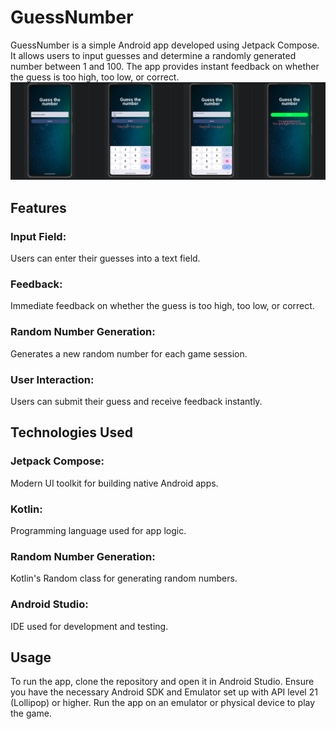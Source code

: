# GuessNumber
GuessNumber is a simple Android app developed using Jetpack Compose. It allows users to input guesses and determine a randomly generated number between 1 and 100. The app provides instant feedback on whether the guess is too high, too low, or correct.
![Image](app/images/5.png)
## Features
### Input Field: 
Users can enter their guesses into a text field.
### Feedback: 
Immediate feedback on whether the guess is too high, too low, or correct.
### Random Number Generation: 
Generates a new random number for each game session.
### User Interaction: 
Users can submit their guess and receive feedback instantly.

## Technologies Used
### Jetpack Compose: 
Modern UI toolkit for building native Android apps.
### Kotlin: 
Programming language used for app logic.
### Random Number Generation: 
Kotlin's Random class for generating random numbers.
### Android Studio: 
IDE used for development and testing.

## Usage
To run the app, clone the repository and open it in Android Studio. Ensure you have the necessary Android SDK and Emulator set up with API level 21 (Lollipop) or higher. Run the app on an emulator or physical device to play the game.
